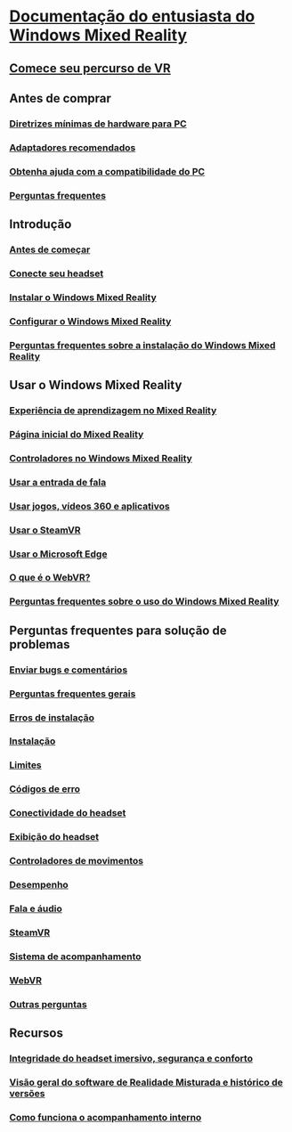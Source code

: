 # [Documentação do entusiasta do Windows Mixed Reality](index.yml)
## [Comece seu percurso de VR](vr-journey.md)

## Antes de comprar
<!-- ### [What is Windows Mixed Reality?](windows-mixed-reality.md) -->
### [Diretrizes mínimas de hardware para PC](windows-mixed-reality-minimum-pc-hardware-compatibility-guidelines.md)
### [Adaptadores recomendados](recommended-adapters-for-windows-mixed-reality-capable-pcs.md)
### [Obtenha ajuda com a compatibilidade do PC](get-help-with-pc-compatibility.md)
### [Perguntas frequentes](before-you-buy-faqs.md)

## Introdução
### [Antes de começar](before-you-start.md)
### [Conecte seu headset](plug-in-your-headset.md)
### [Instalar o Windows Mixed Reality](install-windows-mixed-reality.md)
### [Configurar o Windows Mixed Reality](set-up-windows-mixed-reality.md)
### [Perguntas frequentes sobre a instalação do Windows Mixed Reality](wmr-setup-faq.md)

## Usar o Windows Mixed Reality
### [Experiência de aprendizagem no Mixed Reality](learn-mixed-reality.md)
### [Página inicial do Mixed Reality](your-mixed-reality-home.md)
### [Controladores no Windows Mixed Reality](controllers-in-wmr.md)
### [Usar a entrada de fala](using-speech-in-wmr.md)
### [Usar jogos, vídeos 360 e aplicativos](using-games-and-apps-in-windows-mixed-reality.md)
### [Usar o SteamVR](using-steamvr-with-windows-mixed-reality.md)
### [Usar o Microsoft Edge](using-microsoft-edge.md)
### [O que é o WebVR?](webvr.md)
### [Perguntas frequentes sobre o uso do Windows Mixed Reality](using-wmr-faq.md)

## Perguntas frequentes para solução de problemas
### [Enviar bugs e comentários](filing-feedback.md)
### [Perguntas frequentes gerais](troubleshooting-windows-mixed-reality.md)
### [Erros de instalação](installation_errors.md)
### [Instalação](set-up-questions.md)
### [Limites](boundary-questions.md)
### [Códigos de erro](error-codes.md)
### [Conectividade do headset](headset-connectivity.md)
### [Exibição do headset](headset-display.md)
### [Controladores de movimentos](motion-controller-problems.md)
### [Desempenho](performance-questions.md)
### [Fala e áudio](speech-and-audio.md)
### [SteamVR](steamvr-questions.md)
### [Sistema de acompanhamento](tracking.md)
### [WebVR](webvr-questions.md)
### [Outras perguntas](other-questions.md)

## Recursos
### [Integridade do headset imersivo, segurança e conforto](wmr-health-safety-comfort.md)
### [Visão geral do software de Realidade Misturada e histórico de versões](mixed-reality-software.md)
### [Como funciona o acompanhamento interno](tracking-system.md)
